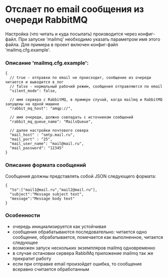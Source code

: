 # Отслает по email сообщения из очереди RabbitMQ

Настройка (что читать и куда посылать) производится через конфиг-файл. При запуске 'mailmq' необходимо указать параметром имя этого файла. Для примера в проект включен конфиг-файл 'mailmq.cfg.example'.

### Описание 'mailmq.cfg.example':

```
{
  // true - отправки по email не происходит, сообщение из очереди читается и выводится в лог
  // false - нормальный рабочий режим, сообщения отправляются по email
  "silent_mode": false,
  
  // имя сервера с RabbitMQ, в примере случай, когда mailmq и RabbitMQ запущены на одной машине
  "rabbit_mq_host": "amqp://",
  
  // имя очереди, должно совпадать с источником сообщений
  "rabbit_mq_queue_name": "MailsQueue",
  
  // далее настройки почтового севера
  "mail_host" : "smtp.mail.ru",
  "mail_port" : "25",
  "mail_user_name": "mail@mail.ru",
  "mail_password": "12345"
}
```

### Описание формата сообщений

Сообщения должны представлять собой JSON следующего формата:

```
{
  "to":["mail1@mail.ru","mail2@mail.ru"],
  "subject":"Message subject text",
  "message":"Message body text"
}
```

### Особенности
* очередь инициализируется как устойчивая
* сообщения обрабатываются последовательно: читается одно сообщение, обрабатывается, помечается как выполненное, читается следующее
* возможен запуск нескольких экземпляров mailmq одновременно
* в случае остановки сервера RabbiMq приложение mailmq так же прекратит работу
* если при отправке email произойдет ошибка, то сообщение всеравно считается обработанным
